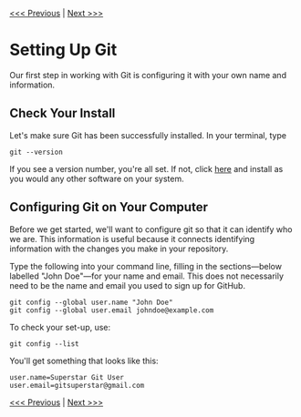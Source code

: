 [<<< Previous](commandline.md) | [Next >>>](markdown.md)

# Setting Up Git

Our first step in working with Git is configuring it with your own name and information.

## Check Your Install

Let's make sure Git has been successfully installed. In your terminal, type

	git --version

If you see a version number, you're all set. If not, click [here](http://git-scm.com/downloads) and install as you would any other software on your system.

## Configuring Git on Your Computer

Before we get started, we'll want to configure git so that it can identify who we are. This information is useful because it connects identifying information with the changes you make in your repository. 

Type the following into your command line, filling in the sections—below labelled "John Doe"—for your name and email. This does not necessarily need to be the name and email you used to sign up for GitHub.

	git config --global user.name "John Doe"
	git config --global user.email johndoe@example.com

To check your set-up, use:

	git config --list

You'll get something that looks like this:

	user.name=Superstar Git User
	user.email=gitsuperstar@gmail.com

[<<< Previous](commandline.md) | [Next >>>](markdown.md)
